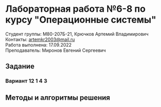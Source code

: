 # Лабораторная работа №6-8 по курсу "Операционные системы"

Студент группы: M80-207Б-21, Крючков Артемий Владимирович\
Контакты: artemkr2003@mail.ru\
Работа выполнена: 17.09.2022\
Преподаватель: Миронов Евгений Сергеевич

## Задание

### Вариант 12 1 4 3

## Методы и алгоритмы решения

```c

```
